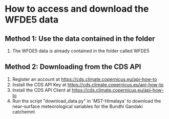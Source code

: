 # How to access and download the WFDE5 data

## Method 1: Use the data contained in the folder

1. The WFDE5 data is already contained in the folder called WFDE5

## Method 2: Downloading from the CDS API

1. Register an account at https://cds.climate.copernicus.eu/api-how-to
2. Install the CDS API Key at https://cds.climate.copernicus.eu/api-how-to
3. Install the CDS API Client at https://cds.climate.copernicus.eu/api-how-to
4. Run the script "download_data.py" in 'MST-Himalaya' to download the near-surface meteorological variables for the Bundhi Gandaki catchemnt

